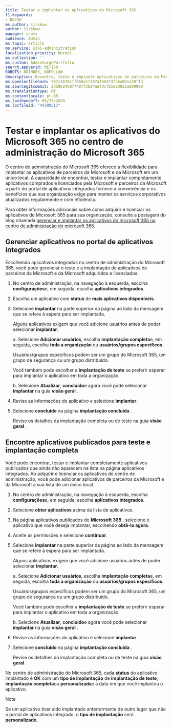 ```yaml
---
title: Testar e implantar os aplicativos do Microsoft 365
f1.keywords:
- NOCSH
ms.author: sirkkuw
author: Sirkkuw
manager: scotv
audience: Admin
ms.topic: article
ms.service: o365-administration
localization_priority: Normal
ms.collection: ''
ms.custom: AdminSurgePortfolio
search.appverid: MET150
ROBOTS: NOINDEX, NOFOLLOW
description: Encontre, teste e implante aplicativos de parceiros da Microsoft e da Microsoft para usuários e grupos em sua organização a partir do portal de aplicativos integrados no centro de administração do Microsoft 365.
ms.openlocfilehash: 787c1670cff865e1f207a1554f3fa6a0b1a28f1d
ms.sourcegitcommit: 2d59b24b877487f3b84aefdc7b1e200a21009999
ms.translationtype: MT
ms.contentlocale: pt-BR
ms.lasthandoff: 05/27/2020
ms.locfileid: "44399513"
---
```

# <a name="test-and-deploy-microsoft-365-apps-in-the-microsoft-365-admin-center"></a>Testar e implantar os aplicativos do Microsoft 365 no centro de administração do Microsoft 365

O centro de administração do Microsoft 365 oferece a flexibilidade para implantar os aplicativos de parceiros da Microsoft e da Microsoft em um único local. A capacidade de encontrar, testar e implantar completamente aplicativos comprados e licenciados pela Microsoft e parceiros da Microsoft a partir do portal de aplicativos integrados fornece a conveniência e os benefícios que sua organização exige para manter os serviços corporativos atualizados regularmente e com eficiência.  

Para obter informações adicionais sobre como adquirir e licenciar os aplicativos do Microsoft 365 para sua organização, consulte a postagem do blog chamada [gerenciar e implantar os aplicativos do microsoft 365 no centro de administração do microsoft 365](https://techcommunity.microsoft.com/t5/microsoft-365-blog/manage-and-deploy-microsoft-365-apps-from-the-microsoft-365/ba-p/1194324).
  
## <a name="manage-apps-in-the-integrated-apps-portal"></a>Gerenciar aplicativos no portal de aplicativos integrados

Escolhendo aplicativos integrados no centro de administração do Microsoft 365, você pode gerenciar o teste e a implantação de aplicativos de parceiros da Microsoft e da Microsoft adquiridos e licenciados. 

1. No centro de administração, na navegação à esquerda, escolha **configurações**e, em seguida, escolha **aplicativos integrados**. 

2. Escolha um aplicativo com **status** de **mais aplicativos disponíveis**.

3. Selecione **implantar** na parte superior da página ao lado da mensagem que se refere à espera para ser implantada.

    Alguns aplicativos exigem que você adicione usuários antes de poder selecionar **implantar**.

    a. Selecione **Adicionar usuários**, escolha **implantação completa**e, em seguida, escolha **toda a organização** ou **usuários/grupos específicos**.

    Usuários/grupos específicos podem ser um grupo do Microsoft 365, um grupo de segurança ou um grupo distribuído.

    Você também pode escolher a **implantação de teste** se preferir esperar para implantar o aplicativo em toda a organização.

    b. Selecione **Atualizar**, **concluído**e agora você pode selecionar **implantar** na guia **visão geral** .  

4. Revise as informações do aplicativo e selecione **implantar**. 

5. Selecione **concluído** na página **implantação concluída** . 

    Revise os detalhes da implantação completa ou de teste na guia **visão geral** .

## <a name="find-published-apps-for-test-and-full-deployment"></a>Encontre aplicativos publicados para teste e implantação completa 

Você pode encontrar, testar e implantar completamente aplicativos publicados que ainda não aparecem na lista na página aplicativos integrados. Ao adquirir e licenciar os aplicativos do centro de administração, você pode adicionar aplicativos de parceiros da Microsoft e da Microsoft à sua lista de um único local.

1. No centro de administração, na navegação à esquerda, escolha **configurações**e, em seguida, escolha **aplicativos integrados**. 

2. Selecione **obter aplicativos** acima da lista de aplicativos.

3. Na página aplicativos publicados do **Microsoft 365** , selecione o aplicativo que você deseja implantar, escolhendo **obtê-lo agora**.

4. Aceite as permissões e selecione **continuar**.

5. Selecione **implantar** na parte superior da página ao lado da mensagem que se refere à espera para ser implantada.

    Alguns aplicativos exigem que você adicione usuários antes de poder selecionar **implantar**.

    a. Selecione **Adicionar usuários**, escolha **implantação completa**e, em seguida, escolha **toda a organização** ou **usuários/grupos específicos**.

    Usuários/grupos específicos podem ser um grupo do Microsoft 365, um grupo de segurança ou um grupo distribuído.

    Você também pode escolher a **implantação de teste** se preferir esperar para implantar o aplicativo em toda a organização.

    b. Selecione **Atualizar**, **concluído**e agora você pode selecionar **implantar** na guia **visão geral** .  

6. Revise as informações do aplicativo e selecione **implantar**. 

7. Selecione **concluído** na página **implantação concluída** . 

    Revise os detalhes da implantação completa ou de teste na guia **visão geral** .

No centro de administração do Microsoft 365, cada **status** do aplicativo implantado é **OK** com um **tipo de implantação** de **implantação de teste**, **implantação completa**ou **personalizada**e a data em que você implantou o aplicativo.

> [!NOTE]
> Se um aplicativo tiver sido implantado anteriormente de outro lugar que não o portal de aplicativos integrado, o **tipo de implantação** será **personalizado.**
  